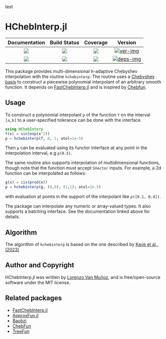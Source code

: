 test

# HChebInterp.jl

| Documentation | Build Status | Coverage | Version |
| :-: | :-: | :-: | :-: |
| [![][docs-stable-img]][docs-stable-url] | [![][action-img]][action-url] | [![][codecov-img]][codecov-url] | [![ver-img]][ver-url] |
| [![][docs-dev-img]][docs-dev-url] | [![][pkgeval-img]][pkgeval-url] | [![][aqua-img]][aqua-url] | [![deps-img]][deps-url] |

This package provides multi-dimensional h-adaptive Chebyshev interpolation with the
routine `hchebinterp`. The routine uses a [Chebyshev
basis](https://en.wikipedia.org/wiki/Chebyshev_polynomials) to construct a
piecewise polynomial interpolant of an arbitrary smooth function. It depends on
[FastChebInterp.jl](https://github.com/stevengj/FastChebInterp.jl) and is
inspired by [Chebfun](https://www.chebfun.org/ ).

## Usage

To construct a polynomial interpolant `p` of the function `f` on the interval
`[a,b]` to a user-specified tolerance can be done with the interface
```julia
using HChebInterp
f(x) = sin(exp(x^2))
p = hchebinterp(f, 0, 1; atol=1e-5)
```
Then `p` can be evaluated using its functor interface at any point in the
interpolation interval, e.g `p(0.5)`.

The same routine also supports interpolation of multidimensional functions,
though note that the function must accept `SVector` inputs.
For example, a 2d function can be interpolated as follows:
```julia
g(x) = cis(prod(x))
p = hchebinterp(g, (0,0), (1,1); atol=1e-5)
```
with evaluation at points in the support of the interpolant like `p([0.1, 0.4])`.

The package can interpolate any numeric or array-valued types.
It also supports a batching interface.
See the documentation linked above for details.

## Algorithm

The algorithm of `hchebinterp` is based on the one described by [Kaye et
al., (2023)](http://arxiv.org/abs/2211.12959)


## Author and Copyright

HChebInterp.jl was written by [Lorenzo Van Muñoz](https://web.mit.edu/lxvm/www/),
and is free/open-source software under the MIT license.


## Related packages
- [FastChebInterp.jl](https://github.com/stevengj/FastChebInterp.jl)
- [ApproxFun.jl](https://github.com/JuliaApproximation/ApproxFun.jl)
- [Baobzi](https://github.com/flatironinstitute/baobzi)
- [ChebFun](https://github.com/chebfun/chebfun)
- [TreeFun](https://github.com/danfortunato/treefun)

<!-- badges -->

[docs-stable-img]: https://img.shields.io/badge/docs-stable-blue.svg
[docs-stable-url]: https://lxvm.github.io/HChebInterp.jl/stable/

[docs-dev-img]: https://img.shields.io/badge/docs-dev-blue.svg
[docs-dev-url]: https://lxvm.github.io/HChebInterp.jl/dev/

[action-img]: https://github.com/lxvm/HChebInterp.jl/actions/workflows/CI.yml/badge.svg?branch=main
[action-url]: https://github.com/lxvm/HChebInterp.jl/actions/?query=workflow:CI

[pkgeval-img]: https://juliahub.com/docs/General/HChebInterp/stable/pkgeval.svg
[pkgeval-url]: https://juliahub.com/ui/Packages/General/HChebInterp

[codecov-img]: https://codecov.io/github/lxvm/HChebInterp.jl/branch/main/graph/badge.svg
[codecov-url]: https://app.codecov.io/github/lxvm/HChebInterp.jl

[aqua-img]: https://raw.githubusercontent.com/JuliaTesting/Aqua.jl/master/badge.svg
[aqua-url]: https://github.com/JuliaTesting/Aqua.jl

[ver-img]: https://juliahub.com/docs/HChebInterp/version.svg
[ver-url]: https://juliahub.com/ui/Packages/HChebInterp/UDEDl

[deps-img]: https://juliahub.com/docs/General/HChebInterp/stable/deps.svg
[deps-url]: https://juliahub.com/ui/Packages/General/HChebInterp?t=2
